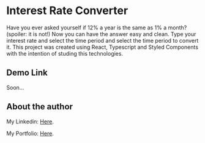 # Interest Rate Converter

Have you ever asked yourself if 12% a year is the same as 1% a month? (spoiler: it is not!)
Now you can have the answer easy and clean. Type your interest rate and select the time period and select the time period to convert it.
This project was created using React, Typescript and Styled Components with the intention of studing this technologies.

## Demo Link

Soon...

## About the author

My Linkedin: [Here](https://www.linkedin.com/in/claudiojlf/).

My Portfolio: [Here](https://claudiokamoda.github.io/Portfolio/).
